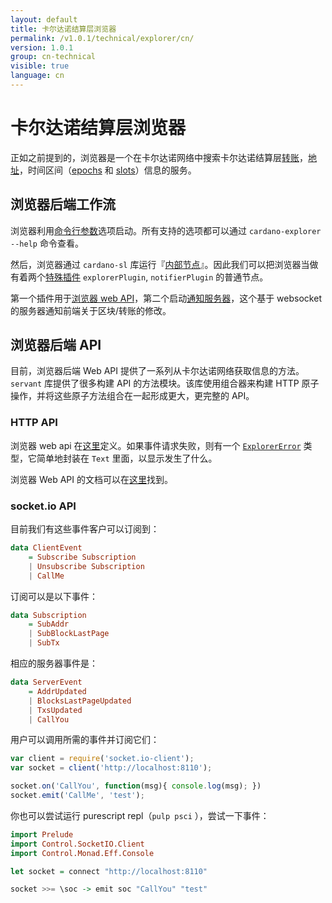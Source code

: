 ```yaml
---
layout: default
title: 卡尔达诺结算层浏览器
permalink: /v1.0.1/technical/explorer/cn/
version: 1.0.1
group: cn-technical
visible: true
language: cn
---
```

<!-- Reviewed at ac0126b2753f1f5ca6fbfb555783fbeb1aa141bd -->

# 卡尔达诺结算层浏览器

正如之前提到的，浏览器是一个在卡尔达诺网络中搜索卡尔达诺结算层[转账](/glossary/#转账)，[地址](/glossary/#address)，时间区间（[epochs](/glossary/#epoch) 和 [slots](/glossary/#slot)）信息的服务。


## 浏览器后端工作流

浏览器利用[命令行参数](https://github.com/input-output-hk/cardano-sl-explorer/blob/f64fb137415c03e8569129067a7798bb8a51456c/src/explorer/ExplorerOptions.hs#L25)选项启动。所有支持的选项都可以通过 `cardano-explorer --help` 命令查看。

然后，浏览器通过 `cardano-sl` 库运行『[内部节点](https://github.com/input-output-hk/cardano-sl-explorer/blob/f64fb137415c03e8569129067a7798bb8a51456c/src/explorer/Main.hs#L74)』。因此我们可以把浏览器当做有着两个[特殊插件](https://github.com/input-output-hk/cardano-sl-explorer/blob/f64fb137415c03e8569129067a7798bb8a51456c/src/explorer/Main.hs#L70) `explorerPlugin`, `notifierPlugin` 的普通节点。

第一个插件用于[浏览器 web API](https://github.com/input-output-hk/cardano-sl-explorer/blob/e343db1def575cc2a47d9168414c22c2599c50e6/src/Pos/Explorer/Web/Api.hs#L25)，第二个启动[通知服务器](https://github.com/input-output-hk/cardano-sl-explorer/blob/e343db1def575cc2a47d9168414c22c2599c50e6/src/Pos/Explorer/Socket/App.hs#L164)，这个基于 websocket 的服务器通知前端关于区块/转账的修改。


## 浏览器后端 API

目前，浏览器后端 Web API 提供了一系列从卡尔达诺网络获取信息的方法。`servant` 库提供了很多构建 API 的方法模块。该库使用组合器来构建 HTTP 原子操作，并将这些原子方法组合在一起形成更大，更完整的 API。

### HTTP API

浏览器 web api 在[这里](https://github.com/input-output-hk/cardano-sl-explorer/blob/f64fb137415c03e8569129067a7798bb8a51456c/src/Pos/Explorer/Web/Api.hs#L25)定义。如果事件请求失败，则有一个 [`ExplorerError`](https://github.com/input-output-hk/cardano-sl-explorer/blob/f64fb137415c03e8569129067a7798bb8a51456c/src/Pos/Explorer/Web/Error.hs#L11) 类型，它简单地封装在 `Text` 里面，以显示发生了什么。

浏览器 Web API 的文档可以在[这里](https://cardanodocs.com/technical/explorer/api/)找到。


### socket.io API

目前我们有这些事件客户可以订阅到：


``` haskell
data ClientEvent
    = Subscribe Subscription
    | Unsubscribe Subscription
    | CallMe
```

订阅可以是以下事件：

``` haskell
data Subscription
    = SubAddr
    | SubBlockLastPage
    | SubTx
```

相应的服务器事件是：

``` haskell
data ServerEvent
    = AddrUpdated
    | BlocksLastPageUpdated
    | TxsUpdated
    | CallYou
```


用户可以调用所需的事件并订阅它们：

``` js
var client = require('socket.io-client');
var socket = client('http://localhost:8110');

socket.on('CallYou', function(msg){ console.log(msg); })
socket.emit('CallMe', 'test');
```

你也可以尝试运行 purescript repl（`pulp psci` ），尝试一下事件：


``` purescript
import Prelude
import Control.SocketIO.Client
import Control.Monad.Eff.Console

let socket = connect "http://localhost:8110"

socket >>= \soc -> emit soc "CallYou" "test"
```
